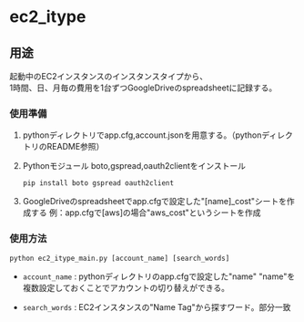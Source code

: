 ec2_itype
======================

用途
------
起動中のEC2インスタンスのインスタンスタイプから、  
1時間、日、月毎の費用を1台ずつGoogleDriveのspreadsheetに記録する。

### 使用準備 ###
1. pythonディレクトリでapp.cfg,account.jsonを用意する。（pythonディレクトリのREADME参照）

2. Pythonモジュール boto,gspread,oauth2clientをインストール  
    ```
    pip install boto gspread oauth2client
    ```

3. GoogleDriveのspreadsheetでapp.cfgで設定した"[name]_cost"シートを作成する
   例：app.cfgで[aws]の場合"aws_cost"というシートを作成


### 使用方法 ###
    python ec2_itype_main.py [account_name] [search_words]
 
+   `account_name` :
    pythonディレクトリのapp.cfgで設定した"name"
    "name"を複数設定しておくことでアカウントの切り替えができる。
 
+   `search_words` :
    EC2インスタンスの"Name Tag"から探すワード。部分一致
